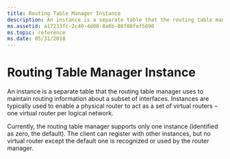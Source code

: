```yaml
---
title: Routing Table Manager Instance
description: An instance is a separate table that the routing table manager uses to maintain routing information about a subset of interfaces.
ms.assetid: a17233fc-2c40-4d00-8a6b-86f08fef5690
ms.topic: reference
ms.date: 05/31/2018
---
```


# Routing Table Manager Instance

An instance is a separate table that the routing table manager uses to maintain routing information about a subset of interfaces. Instances are typically used to enable a physical router to act as a set of virtual routers – one virtual router per logical network.

Currently, the routing table manager supports only one instance (identified as zero, the default). The client can register with other instances, but no virtual router except the default one is recognized or used by the router manager.

 

 




